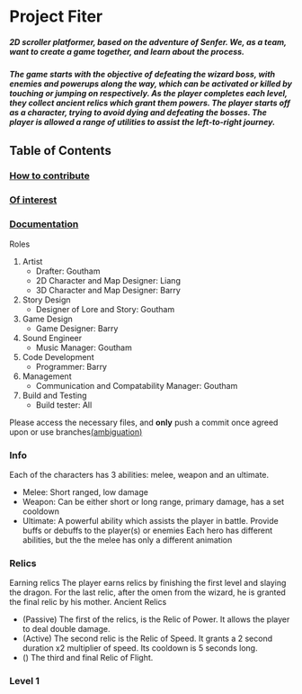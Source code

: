 Project Fiter
=============

##### 2D scroller platformer, based on the adventure of Senfer. We, as a team, want to create a game together, and learn about the process.
##### The game starts with the objective of defeating the wizard boss, with enemies and powerups along the way, which can be activated or killed by touching or jumping on respectively. As the player completes each level, they collect ancient relics which grant them powers. The player starts off as a character, trying to avoid dying and defeating the bosses. The player is allowed a range of utilities to assist the left-to-right journey.

Table of Contents
-----------------

### [How to contribute](#/1)

### [Of interest](#/2)

### [Documentation](#/3)

Roles
1.  Artist
    *   Drafter: Goutham
    *   2D Character and Map Designer: Liang
    *   3D Character and Map Designer: Barry
2.  Story Design
    *   Designer of Lore and Story: Goutham
3.  Game Design
    *   Game Designer: Barry
4.  Sound Engineer
    *   Music Manager: Goutham
5.  Code Development
    *   Programmer: Barry
6.  Management
    *   Communication and Compatability Manager: Goutham
7.  Build and Testing
    *   Build tester: All

Please access the necessary files, and **only** push a commit once agreed upon or use branches[(ambiguation)](https://bit.ly/2EBUPAl)

### Info
Each of the characters has 3 abilities: melee, weapon and an ultimate.
*  Melee: Short ranged, low damage
*  Weapon: Can be either short or long range, primary damage, has a set cooldown
*  Ultimate: A powerful ability which assists the player in battle. Provide buffs or debuffs to the player(s) or enemies
Each hero has different abilities, but the the melee has only a different animation

### Relics
Earning relics
   The player earns relics by finishing the first level and slaying the dragon. For the last relic, after the omen from the wizard, he is granted the final relic by his mother.
Ancient Relics
* (Passive) The first of the relics, is the Relic of Power. It allows the player to deal double damage.
* (Active) The second relic is the Relic of Speed. It grants a 2 second duration x2 multiplier of speed. Its cooldown is 5 seconds long.
* () The third and final Relic of Flight.

### Level 1


